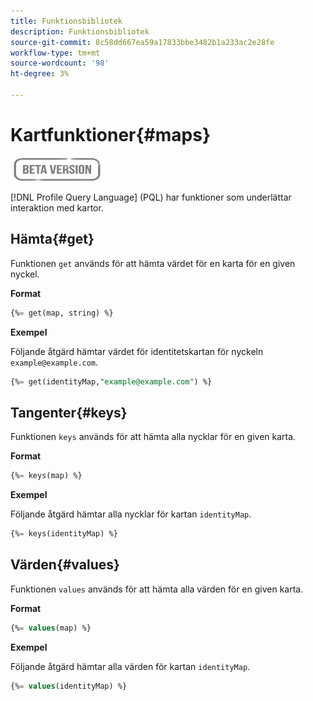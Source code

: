 ```yaml
---
title: Funktionsbibliotek
description: Funktionsbibliotek
source-git-commit: 8c58dd667ea59a17833bbe3482b1a233ac2e28fe
workflow-type: tm+mt
source-wordcount: '98'
ht-degree: 3%

---
```


# Kartfunktioner{#maps}

![](../../assets/do-not-localize/badge.png)

[!DNL Profile Query Language] (PQL) har funktioner som underlättar interaktion med kartor.

## Hämta{#get}

Funktionen `get` används för att hämta värdet för en karta för en given nyckel.

**Format**

```sql
{%= get(map, string) %}
```

**Exempel**

Följande åtgärd hämtar värdet för identitetskartan för nyckeln `example@example.com`.

```sql
{%= get(identityMap,"example@example.com") %}
```

## Tangenter{#keys}

Funktionen `keys` används för att hämta alla nycklar för en given karta.

**Format**

```sql
{%= keys(map) %}
```

**Exempel**

Följande åtgärd hämtar alla nycklar för kartan `identityMap`.

```sql
{%= keys(identityMap) %}
```

## Värden{#values}

Funktionen `values` används för att hämta alla värden för en given karta.

**Format**

```sql
{%= values(map) %}
```

**Exempel**

Följande åtgärd hämtar alla värden för kartan `identityMap`.

```sql
{%= values(identityMap) %}
```
